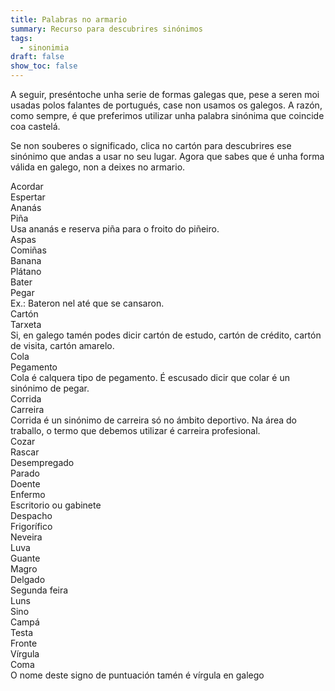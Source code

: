 ```yaml
---
title: Palabras no armario
summary: Recurso para descubrires sinónimos
tags:
  - sinonimia
draft: false
show_toc: false
---
```

A seguir, preséntoche unha serie de formas galegas que, pese a seren moi usadas polos falantes de portugués, case non usamos os galegos. A razón, como sempre, é que preferimos utilizar unha palabra sinónima que coincide coa castelá.

Se non souberes o significado, clica no cartón para descubrires ese sinónimo que andas a usar no seu lugar. Agora que sabes que é unha forma válida en galego, non a deixes no armario.

<e-card color="1">
  <div>Acordar</div>
  <div>Espertar</div>
</e-card>

<e-card color="2">
  <div>Ananás</div>
  <div> Piña <br>Usa ananás e reserva piña para o froito do piñeiro.</div>
</e-card>

<e-card color="3">
  <div>Aspas</div>
  <div>Comiñas </div>
</e-card>

<e-card color="4">
  <div>Banana</div>
  <div>Plátano</div>
</e-card>

<e-card color="5">
  <div>Bater</div>
  <div>Pegar <br>Ex.: Bateron nel até que se cansaron.</div>
</e-card>

<e-card color="6">
  <div>Cartón</div>
  <div>Tarxeta <br>Si, en galego tamén podes dicir cartón de estudo, cartón de crédito, cartón de visita, cartón amarelo.</div>
</e-card>

<e-card color="7">
 <div>Cola</div>
  <div>Pegamento <br>Cola é calquera tipo de pegamento. É escusado dicir que colar é un sinónimo de pegar.</div>
 </e-card>

<e-card color="8">
  <div>Corrida</div>
  <div>Carreira <br>Corrida é un sinónimo de carreira só no ámbito deportivo. Na área do traballo, o termo que debemos utilizar é carreira profesional.</div>
</e-card>

<e-card color="9">
  <div>Cozar</div>
  <div>Rascar</div>
</e-card>

<e-card color="10">
  <div>Desempregado</div>
  <div>Parado</div>
</e-card>

<e-card color="1">
  <div>Doente</div>
  <div>Enfermo</div>
</e-card>

<e-card color="2">
  <div>Escritorio ou gabinete</div>
  <div>Despacho</div>
</e-card>

<e-card color="3">
  <div>Frigorífico</div>
  <div>Neveira</div>
</e-card>

<e-card color="4">
  <div>Luva</div>
  <div>Guante</div>
</e-card>

<e-card color="5">
  <div>Magro</div>
  <div>Delgado</div>
</e-card>

<e-card color="6">
  <div>Segunda feira</div>
  <div>Luns</div>
</e-card>

<e-card color="7">
  <div>Sino</div>
  <div>Campá</div>
</e-card>

<e-card color="8">
  <div>Testa</div>
  <div>Fronte</div>
</e-card>

<e-card color="9">
  <div>Vírgula</div>
  <div>Coma <br>O nome deste signo de puntuación tamén é vírgula en galego</div>
</e-card>